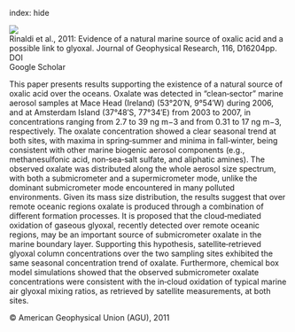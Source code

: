 index: hide

<div class="Citation">
    <div class="Citation-thumb CitationThumb-linked"  data-href="https://doi.org/10.1029/2011jd015659">
      <img src="https://static.claimspace.cloud/climate-study-static/refs/thumbs/7/Rinaldi_et_al_2011-thumb.png" />
    </div>

  <div class="Citation-body">
    <div class="Citation-text">Rinaldi et al., 2011: Evidence of a natural marine source of oxalic acid and a possible link to glyoxal. <span class="Article-journal">Journal of Geophysical Research, </span><span class="Article-volume">116, </span>D16204pp.</div>
    <div class="Citation-links">
      <div class="CitationLink" data-href="https://doi.org/10.1029/2011jd015659">
        <div class="CitationLink-icon CitationLink-Doi"></div>
        <div class="CitationLink-text">DOI</div>
      </div>
      <div class="CitationLink" data-href="https://scholar.google.com/scholar?q=10.1029/2011jd015659">
        <div class="CitationLink-icon CitationLink-Scholar"></div>
        <div class="CitationLink-text">Google Scholar</div>
      </div>
    </div>
  </div>
</div>

This paper presents results supporting the existence of a natural source of oxalic acid over the oceans. Oxalate was detected in “clean‐sector” marine aerosol samples at Mace Head (Ireland) (53°20′N, 9°54′W) during 2006, and at Amsterdam Island (37°48′S, 77°34′E) from 2003 to 2007, in concentrations ranging from 2.7 to 39 ng m−3 and from 0.31 to 17 ng m−3, respectively. The oxalate concentration showed a clear seasonal trend at both sites, with maxima in spring‐summer and minima in fall‐winter, being consistent with other marine biogenic aerosol components (e.g., methanesulfonic acid, non‐sea‐salt sulfate, and aliphatic amines). The observed oxalate was distributed along the whole aerosol size spectrum, with both a submicrometer and a supermicrometer mode, unlike the dominant submicrometer mode encountered in many polluted environments. Given its mass size distribution, the results suggest that over remote oceanic regions oxalate is produced through a combination of different formation processes. It is proposed that the cloud‐mediated oxidation of gaseous glyoxal, recently detected over remote oceanic regions, may be an important source of submicrometer oxalate in the marine boundary layer. Supporting this hypothesis, satellite‐retrieved glyoxal column concentrations over the two sampling sites exhibited the same seasonal concentration trend of oxalate. Furthermore, chemical box model simulations showed that the observed submicrometer oxalate concentrations were consistent with the in‐cloud oxidation of typical marine air glyoxal mixing ratios, as retrieved by satellite measurements, at both sites.

<div class="Citation-copy">
&copy; American Geophysical Union (AGU), 2011
</div>